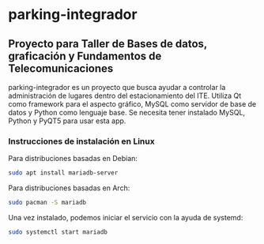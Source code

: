 # parking-integrador

## Proyecto para Taller de Bases de datos, graficación y Fundamentos de Telecomunicaciones

parking-integrador es un proyecto que busca ayudar a controlar la administración de lugares dentro del estacionamiento del ITE. Utiliza Qt como framework para el aspecto
gráfico, MySQL como servidor de base de datos y Python como lenguaje base. Se necesita tener instalado MySQL, Python y PyQT5 para usar esta app.

### Instrucciones de instalación en Linux

Para distribuciones basadas en Debian:
```bash
sudo apt install mariadb-server
```
Para distribuciones basadas en Arch:

```bash
sudo pacman -S mariadb
```
Una vez instalado, podemos iniciar el servicio con la ayuda de systemd:

```bash
sudo systemctl start mariadb
```

